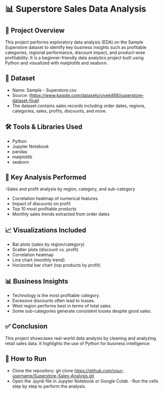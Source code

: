 # 📊 Superstore Sales Data Analysis
## 📝 Project Overview
This project performs exploratory data analysis (EDA) on the Sample Superstore dataset to identify key business insights such as profitable categories, regional performance, discount impact, and product-wise profitability. It is a beginner-friendly data analytics project built using Python and visualized with matplotlib and seaborn.
## 📁 Dataset
- Name: Sample - Superstore.csv
- Source: (https://www.kaggle.com/datasets/vivek468/superstore-dataset-final)
- The dataset contains sales records including order dates, regions, categories, sales, profits, discounts, and more.
## 🛠️ Tools & Libraries Used
- Python
- Jupyter Notebook
- pandas
- matplotlib
- seaborn
## 📌 Key Analysis Performed
-Sales and profit analysis by region, category, and sub-category
- Correlation heatmap of numerical features
- Impact of discounts on profit
- Top 10 most profitable products
- Monthly sales trends extracted from order dates
## 📈 Visualizations Included
- Bar plots (sales by region/category)
- Scatter plots (discount vs. profit)
- Correlation heatmap
- Line chart (monthly trend)
- Horizontal bar chart (top products by profit)
## 📊 Business Insights
- Technology is the most profitable category.
- Excessive discounts often lead to losses.
- West region performs best in terms of total sales.
- Some sub-categories generate consistent losses despite good sales.
## ✅ Conclusion
This project showcases real-world data analysis by cleaning and analyzing retail sales data. It highlights the use of Python for business intelligence
## 🚀 How to Run
- Clone the repository:
git clone https://github.com/your-username/Superstore-Sales-Analysis.git
- Open the .ipynb file in Jupyter Notebook or Google Colab.
-Run the cells step by step to perform the analysis.
